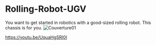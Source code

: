 # Rolling-Robot-UGV
You want to get started in robotics with a good-sized rolling robot. This chassis is for you.
![Couverture01](https://user-images.githubusercontent.com/31382964/178794220-aa9f1a75-2080-4750-b8ef-4534440c80e7.jpg)

https://youtu.be/UquaHgSRI0I
